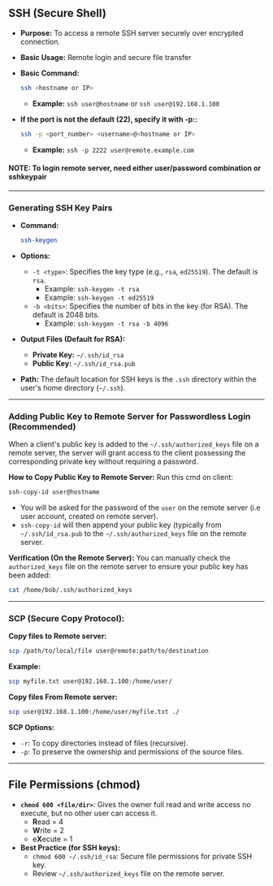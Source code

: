 ## SSH (Secure Shell)
* **Purpose:** To access a remote SSH server securely over encrypted connection.
* **Basic Usage:** Remote login and secure file transfer
* **Basic Command:**
  ```bash
  ssh <hostname or IP>
  ```
  * **Example:** `ssh user@hostname` or `ssh user@192.168.1.100`

* **If the port is not the default (22), specify it with -p::**
  ```bash
  ssh -p <port_number> <username>@<hostname or IP>
  ```
  * **Example:** `ssh -p 2222 user@remote.example.com`
#### NOTE: To login remote server, need either user/password combination or sshkeypair
---
### Generating SSH Key Pairs
* **Command:**
  ```bash
  ssh-keygen 
  ```
* **Options:**
  * `-t <type>`: Specifies the key type (e.g., `rsa`, `ed25519`). The default is `rsa`.
    * Example: `ssh-keygen -t rsa`
    * Example: `ssh-keygen -t ed25519`
  * `-b <bits>`: Specifies the number of bits in the key (for RSA). The default is 2048 bits.
    * Example: `ssh-keygen -t rsa -b 4096`

* **Output Files (Default for RSA):**
  * **Private Key:** `~/.ssh/id_rsa`
  * **Public Key:** `~/.ssh/id_rsa.pub`

* **Path:** The default location for SSH keys is the `.ssh` directory within the user's home directory (`~/.ssh`).
---
### Adding Public Key to Remote Server for Passwordless Login (Recommended)
 When a client's public key is added to the `~/.ssh/authorized_keys` file on a remote server, the server will grant access to the client possessing the corresponding private key without requiring a password.

**How to Copy Public Key to Remote Server:**
Run this cmd on client:
```bash
ssh-copy-id user@hostname
```
 * You will be asked for the password of the `user` on the remote server (i.e user account, created on remote server).
 * `ssh-copy-id` will then append your public key (typically from `~/.ssh/id_rsa.pub` to the `~/.ssh/authorized_keys` file on the remote server.

**Verification (On the Remote Server):**
You can manually check the `authorized_keys` file on the remote server to ensure your public key has been added:
```bash
cat /home/bob/.ssh/authorized_keys
```
---
### SCP (Secure Copy Protocol):
**Copy files to Remote server:**
```bash
scp /path/to/local/file user@remote:path/to/destination
```
**Example:**
```bash
scp myfile.txt user@192.168.1.100:/home/user/
```
**Copy files From Remote server:**
```bash
scp user@192.168.1.100:/home/user/myfile.txt ./
``` 
**SCP Options:**
* `-r`: To copy directories instead of files (recursive).
* `-p`: To preserve the ownership and permissions of the source files.

---
## File Permissions (chmod)
* **`chmod 600 <file/dir>`**: Gives the owner full read and write access no execute, but no other user can access it.
    * **R**ead = 4
    * **W**rite = 2
    * e**X**ecute = 1
* **Best Practice (for SSH keys):**
    * `chmod 600 ~/.ssh/id_rsa`: Secure file permissions for private SSH key.
    * Review `~/.ssh/authorized_keys` file on the remote server.